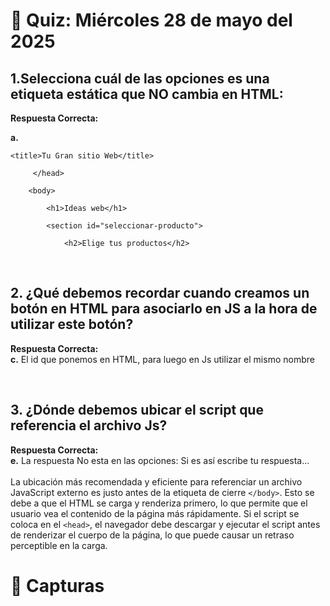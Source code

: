 # 📝 Quiz: Miércoles 28 de mayo del 2025

## 1.Selecciona cuál de las opciones es una etiqueta estática que NO cambia en HTML:
**Respuesta Correcta:** <br>

**a.**  
```
<title>Tu Gran sitio Web</title>

     </head>

    <body>

        <h1>Ideas web</h1>

        <section id="seleccionar-producto">

            <h2>Elige tus productos</h2>
```
<br>

## 2. ¿Qué debemos recordar cuando creamos un botón en HTML para asociarlo en JS a la hora de utilizar este botón?

**Respuesta Correcta:** <br>
**c.** El id que ponemos en HTML, para luego en Js utilizar el mismo nombre

<br>

## 3. ¿Dónde debemos ubicar el script que referencia el archivo Js?

**Respuesta Correcta:** <br>
**e.** La respuesta No esta en las opciones: Si es así escribe tu respuesta... <br><br>
La ubicación más recomendada y eficiente para referenciar un archivo JavaScript externo es justo antes de la etiqueta de cierre `</body>`. Esto se debe a que el HTML se carga y renderiza primero, lo que permite que el usuario vea el contenido de la página más rápidamente. Si el script se coloca en el `<head>`, el navegador debe descargar y ejecutar el script antes de renderizar el cuerpo de la página, lo que puede causar un retraso perceptible en la carga.

# 📸 Capturas
